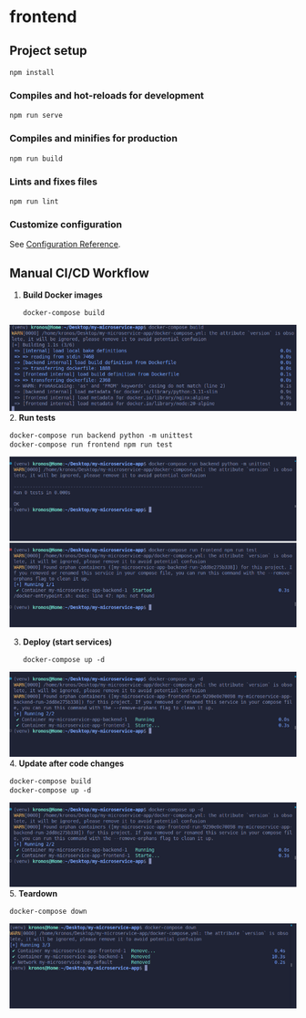 # frontend

## Project setup
```
npm install
```

### Compiles and hot-reloads for development
```
npm run serve
```

### Compiles and minifies for production
```
npm run build
```

### Lints and fixes files
```
npm run lint
```

### Customize configuration
See [Configuration Reference](https://cli.vuejs.org/config/).

## Manual CI/CD Workflow

1. **Build Docker images**
   ```
   docker-compose build
   ```
![Docker-compose build](public/dockerbuild.png)
2. **Run tests**
   ```
   docker-compose run backend python -m unittest
   docker-compose run frontend npm run test
   ```
![Docker-test-python](public/Docker-test-python.png)
![Docker-test-frontend](public/Docker-test-frontend.png)

3. **Deploy (start services)**
   ```
   docker-compose up -d
   ```
![Docker-compose-upd](public/Docker-compose-upd.png)
4. **Update after code changes**
   ```
   docker-compose build
   docker-compose up -d
   ```
![Docker-compose-upd](public/Docker-compose-upd.png)
5. **Teardown**
   ```
   docker-compose down
   ```
![Docker-compose-down](public/Docker-compose-down.png)
